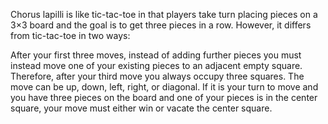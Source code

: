 Chorus lapilli is like tic-tac-toe in that players take turn placing pieces on a 3×3 board and the goal is to get three pieces in a row. However, it differs from tic-tac-toe in two ways:

After your first three moves, instead of adding further pieces you must instead move one of your existing pieces to an adjacent empty square. Therefore, after your third move you always occupy three squares. The move can be up, down, left, right, or diagonal.
If it is your turn to move and you have three pieces on the board and one of your pieces is in the center square, your move must either win or vacate the center square.
